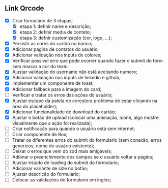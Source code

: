 ## Link Qrcode

- [x] Criar formulário de 3 etapas;
  - [x] etapa 1: definir name e descrição;
  - [x] etapa 2: definir media de contato;
  - [x] etapa 3: defnir customização (cor, logo, ...);
- [x] Persistir as cores do cartão no banco;
- [x] Adicionar pagina de contatos do usuário;
- [x] Adicionar validação nos inputs de colores;
- [x] Verificar possivel erro que pode ocorrer quando fazer o submit do form sem marcar a cor do texto 
- [x] Ajustar validação do username não está aceitando numero;
- [x] Adicionar validação nos inputs de linkedin e github;
- [x] Implementar um componente de toast;
- [x] Adicionar fallback para a imagem do card;
- [ ] Verificar e tratar os erros das ações do usuário;
- [x] Ajustar escape da paleta de cores(era problema de estar clicando na area do placeholder);
- [x] Adicionar funcionalidade de download do cartão;
- [x] Ajustar o botão de upload (colocar uma animação, icone, algo mostre visualmente que a ação foi realizada);
- [ ] Criar notificação para quando o usuário está sem internet;
- [ ] Criar componente de Box;
- [ ] Tratar os diferentes erros do submit do formulario (sem conexão, erros genericos, nome de usuário existente);
- [ ] Deixar o erros que vem do zod mais amigaveis;
- [ ] Adionar o preenchimento dos campos se o usuário voltar a página;
- [ ] Ajustar estado de loading do submit do formulario;
- [ ] Adicionar variante de size no botão;
- [ ] Ajustar descrição do formulario;
- [ ] Colocar as validações do formulario em ingles;